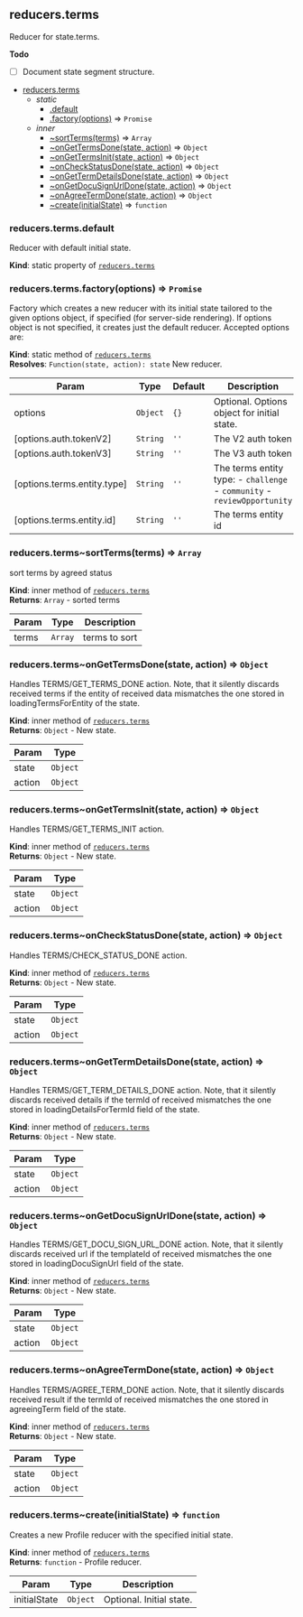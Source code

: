 <a name="module_reducers.terms"></a>

## reducers.terms
Reducer for state.terms.

**Todo**

- [ ] Document state segment structure.


* [reducers.terms](#module_reducers.terms)
    * _static_
        * [.default](#module_reducers.terms.default)
        * [.factory(options)](#module_reducers.terms.factory) ⇒ <code>Promise</code>
    * _inner_
        * [~sortTerms(terms)](#module_reducers.terms..sortTerms) ⇒ <code>Array</code>
        * [~onGetTermsDone(state, action)](#module_reducers.terms..onGetTermsDone) ⇒ <code>Object</code>
        * [~onGetTermsInit(state, action)](#module_reducers.terms..onGetTermsInit) ⇒ <code>Object</code>
        * [~onCheckStatusDone(state, action)](#module_reducers.terms..onCheckStatusDone) ⇒ <code>Object</code>
        * [~onGetTermDetailsDone(state, action)](#module_reducers.terms..onGetTermDetailsDone) ⇒ <code>Object</code>
        * [~onGetDocuSignUrlDone(state, action)](#module_reducers.terms..onGetDocuSignUrlDone) ⇒ <code>Object</code>
        * [~onAgreeTermDone(state, action)](#module_reducers.terms..onAgreeTermDone) ⇒ <code>Object</code>
        * [~create(initialState)](#module_reducers.terms..create) ⇒ <code>function</code>

<a name="module_reducers.terms.default"></a>

### reducers.terms.default
Reducer with default initial state.

**Kind**: static property of [<code>reducers.terms</code>](#module_reducers.terms)  
<a name="module_reducers.terms.factory"></a>

### reducers.terms.factory(options) ⇒ <code>Promise</code>
Factory which creates a new reducer with its initial state tailored to the
given options object, if specified (for server-side rendering). If options
object is not specified, it creates just the default reducer. Accepted options are:

**Kind**: static method of [<code>reducers.terms</code>](#module_reducers.terms)  
**Resolves**: <code>Function(state, action): state</code> New reducer.  

| Param | Type | Default | Description |
| --- | --- | --- | --- |
| options | <code>Object</code> | <code>{}</code> | Optional. Options object for initial state. |
| [options.auth.tokenV2] | <code>String</code> | <code>&#x27;&#x27;</code> | The V2 auth token |
| [options.auth.tokenV3] | <code>String</code> | <code>&#x27;&#x27;</code> | The V3 auth token |
| [options.terms.entity.type] | <code>String</code> | <code>&#x27;&#x27;</code> | The terms entity type:  - `challenge`  - `community`  - `reviewOpportunity` |
| [options.terms.entity.id] | <code>String</code> | <code>&#x27;&#x27;</code> | The terms entity id |

<a name="module_reducers.terms..sortTerms"></a>

### reducers.terms~sortTerms(terms) ⇒ <code>Array</code>
sort terms by agreed status

**Kind**: inner method of [<code>reducers.terms</code>](#module_reducers.terms)  
**Returns**: <code>Array</code> - sorted terms  

| Param | Type | Description |
| --- | --- | --- |
| terms | <code>Array</code> | terms to sort |

<a name="module_reducers.terms..onGetTermsDone"></a>

### reducers.terms~onGetTermsDone(state, action) ⇒ <code>Object</code>
Handles TERMS/GET_TERMS_DONE action.
Note, that it silently discards received terms if the entity of received data
mismatches the one stored in loadingTermsForEntity
of the state.

**Kind**: inner method of [<code>reducers.terms</code>](#module_reducers.terms)  
**Returns**: <code>Object</code> - New state.  

| Param | Type |
| --- | --- |
| state | <code>Object</code> | 
| action | <code>Object</code> | 

<a name="module_reducers.terms..onGetTermsInit"></a>

### reducers.terms~onGetTermsInit(state, action) ⇒ <code>Object</code>
Handles TERMS/GET_TERMS_INIT action.

**Kind**: inner method of [<code>reducers.terms</code>](#module_reducers.terms)  
**Returns**: <code>Object</code> - New state.  

| Param | Type |
| --- | --- |
| state | <code>Object</code> | 
| action | <code>Object</code> | 

<a name="module_reducers.terms..onCheckStatusDone"></a>

### reducers.terms~onCheckStatusDone(state, action) ⇒ <code>Object</code>
Handles TERMS/CHECK_STATUS_DONE action.

**Kind**: inner method of [<code>reducers.terms</code>](#module_reducers.terms)  
**Returns**: <code>Object</code> - New state.  

| Param | Type |
| --- | --- |
| state | <code>Object</code> | 
| action | <code>Object</code> | 

<a name="module_reducers.terms..onGetTermDetailsDone"></a>

### reducers.terms~onGetTermDetailsDone(state, action) ⇒ <code>Object</code>
Handles TERMS/GET_TERM_DETAILS_DONE action.
Note, that it silently discards received details if the termId of received
mismatches the one stored in loadingDetailsForTermId field
of the state.

**Kind**: inner method of [<code>reducers.terms</code>](#module_reducers.terms)  
**Returns**: <code>Object</code> - New state.  

| Param | Type |
| --- | --- |
| state | <code>Object</code> | 
| action | <code>Object</code> | 

<a name="module_reducers.terms..onGetDocuSignUrlDone"></a>

### reducers.terms~onGetDocuSignUrlDone(state, action) ⇒ <code>Object</code>
Handles TERMS/GET_DOCU_SIGN_URL_DONE action.
Note, that it silently discards received url if the templateId of received
mismatches the one stored in loadingDocuSignUrl field
of the state.

**Kind**: inner method of [<code>reducers.terms</code>](#module_reducers.terms)  
**Returns**: <code>Object</code> - New state.  

| Param | Type |
| --- | --- |
| state | <code>Object</code> | 
| action | <code>Object</code> | 

<a name="module_reducers.terms..onAgreeTermDone"></a>

### reducers.terms~onAgreeTermDone(state, action) ⇒ <code>Object</code>
Handles TERMS/AGREE_TERM_DONE action.
Note, that it silently discards received result if the termId of received
mismatches the one stored in agreeingTerm field
of the state.

**Kind**: inner method of [<code>reducers.terms</code>](#module_reducers.terms)  
**Returns**: <code>Object</code> - New state.  

| Param | Type |
| --- | --- |
| state | <code>Object</code> | 
| action | <code>Object</code> | 

<a name="module_reducers.terms..create"></a>

### reducers.terms~create(initialState) ⇒ <code>function</code>
Creates a new Profile reducer with the specified initial state.

**Kind**: inner method of [<code>reducers.terms</code>](#module_reducers.terms)  
**Returns**: <code>function</code> - Profile reducer.  

| Param | Type | Description |
| --- | --- | --- |
| initialState | <code>Object</code> | Optional. Initial state. |

